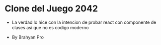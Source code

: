 # Clone del Juego 2042

- La verdad lo hice con la intencion de probar react con componente de clases asi que no es codigo moderno

- By Brahyan Pro
